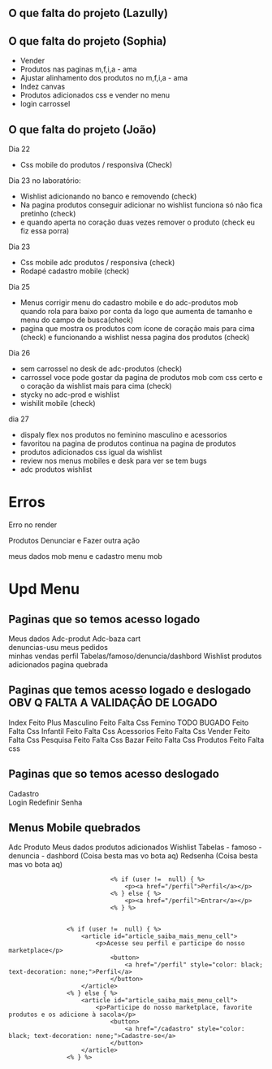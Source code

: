 ## O que falta do projeto (Lazully)
## O que falta do projeto (Sophia)

- Vender
- Produtos nas paginas m,f,i,a - ama
- Ajustar alinhamento dos produtos no m,f,i,a - ama
- Indez canvas
- Produtos adicionados css e vender no menu
- login carrossel

## O que falta do projeto (João)

Dia 22 
- Css mobile do produtos / responsiva (Check)

Dia 23 no laboratório:
- Wishlist adicionando no banco e removendo  (check)
- Na pagina produtos conseguir adicionar no wishlist funciona só não fica pretinho (check)
- e quando aperta no coração duas vezes remover o produto (check eu fiz essa porra)

Dia 23 
- Css mobile adc produtos / responsiva (check)
- Rodapé cadastro mobile (check)

Dia 25

- Menus corrigir menu do cadastro mobile e do adc-produtos mob quando rola para baixo por conta da logo que aumenta de tamanho e menu do campo de busca(check)
- pagina que mostra os produtos com ícone de coração mais para cima (check)
e funcionando a wishlist nessa pagina dos produtos (check)


Dia 26


- sem carrossel no desk de adc-produtos (check)
- carrossel voce pode gostar da pagina de produtos mob com css certo e o coração da wishlist mais para cima (check)
- stycky no adc-prod e wishlist
- wishilit mobile (check)


dia 27
- dispaly flex nos produtos no feminino masculino e acessorios
- favoritou na pagina de produtos continua na pagina de produtos
- produtos adicionados css igual da wishlist
- review nos menus mobiles e desk para ver se tem bugs
- adc produtos wishlist 

# Erros

Erro no render

Produtos Denunciar e Fazer outra ação

meus dados mob menu e cadastro menu mob






# Upd Menu
## Paginas que so temos acesso logado
Meus dados
Adc-produt
Adc-baza
cart  
denuncias-usu 
meus pedidos  
minhas vendas 
perfil
Tabelas/famoso/denuncia/dashbord
Wishlist
produtos adicionados         pagina quebrada

## Paginas que temos acesso logado e deslogado          OBV Q FALTA A VALIDAÇÃO DE LOGADO
Index   Feito Plus
Masculino   Feito Falta Css
Femino      TODO BUGADO      Feito Falta Css
Infantil  Feito Falta Css
Acessorios  Feito Falta Css
Vender  Feito Falta Css
Pesquisa  Feito Falta Css
Bazar   Feito Falta Css
Produtos    Feito Falta css

## Paginas que so temos acesso deslogado
Cadastro  
Login 
Redefinir Senha   


## Menus Mobile quebrados
Adc Produto
Meus dados
produtos adicionados
Wishlist
Tabelas - famoso - denuncia - dashbord (Coisa besta mas vo bota aq)
Redsenha (Coisa besta mas vo bota aq)









                                <% if (user !=  null) { %>
                                    <p><a href="/perfil">Perfil</a></p>
                                <% } else { %>
                                    <p><a href="/perfil">Entrar</a></p>
                                <% } %>

                                
                    <% if (user !=  null) { %>
                        <article id="article_saiba_mais_menu_cell">
                            <p>Acesse seu perfil e participe do nosso marketplace</p>
                                <button>
                                    <a href="/perfil" style="color: black; text-decoration: none;">Perfil</a>
                                </button>
                        </article>
                    <% } else { %>
                        <article id="article_saiba_mais_menu_cell">
                            <p>Participe do nosso marketplace, favorite produtos e os adicione à sacola</p>
                                <button>
                                    <a href="/cadastro" style="color: black; text-decoration: none;">Cadastre-se</a>
                                </button>
                        </article>
                    <% } %>